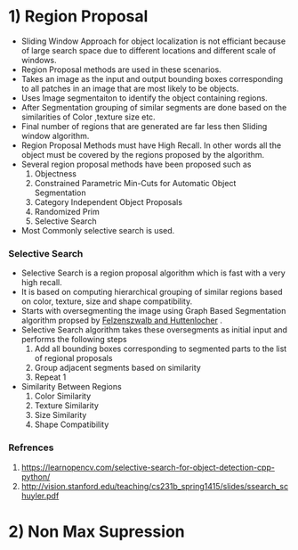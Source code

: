 # 1) Region Proposal 
- Sliding Window Approach for object localization is not efficiant because of large search space due to different locations and different scale of windows.
- Region Proposal methods are used in these scenarios.
- Takes an image as the input and output bounding boxes corresponding to all patches in an image that are most likely to be objects.
- Uses Image segmentaiton to identify the object containing regions.
- After Segmentation grouping of similar segments are done based on the similarities of Color ,texture size etc.
- Final number of regions that are generated are far less then Sliding window algorithm.
- Region Proposal Methods must have High Recall. In other words all the object must be covered by the regions proposed by the algorithm.
- Several region proposal methods have been proposed such as
    1) Objectness
    2) Constrained Parametric Min-Cuts for Automatic Object Segmentation
    3) Category Independent Object Proposals
    4) Randomized Prim
    5) Selective Search
- Most Commonly selective search is used. 

### Selective Search
- Selective Search is a region proposal algorithm which is fast with a very high recall. 
- It is based on computing hierarchical grouping of similar regions based on color, texture, size and shape compatibility.
- Starts with oversegmenting the image using Graph Based Segmentation algorithm propsed by [Felzenszwalb and Huttenlocher](http://cs.brown.edu/people/pfelzens/segment/) .
- Selective Search algorithm takes these oversegments as initial input and performs the following steps
    1) Add all bounding boxes corresponding to segmented parts to the list of regional proposals
    2) Group adjacent segments based on similarity
    3) Repeat 1 
- Similarity Between Regions
    1) Color Similarity
    2) Texture Similarity
    3) Size Similarity
    4) Shape Compatibility

### Refrences 
1) https://learnopencv.com/selective-search-for-object-detection-cpp-python/
2) http://vision.stanford.edu/teaching/cs231b_spring1415/slides/ssearch_schuyler.pdf


# 2) Non Max Supression
